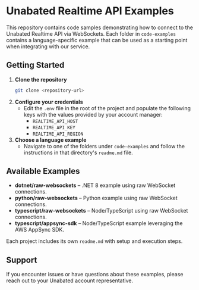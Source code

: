 # Unabated Realtime API Examples

This repository contains code samples demonstrating how to connect to the Unabated Realtime API via WebSockets. Each folder in `code-examples` contains a language-specific example that can be used as a starting point when integrating with our service.

## Getting Started

1. **Clone the repository**
   ```bash
   git clone <repository-url>
   ```
2. **Configure your credentials**
   - Edit the `.env` file in the root of the project and populate the following keys with the values provided by your account manager:
     - `REALTIME_API_HOST`
     - `REALTIME_API_KEY`
     - `REALTIME_API_REGION`
3. **Choose a language example**
   - Navigate to one of the folders under `code-examples` and follow the instructions in that directory's `readme.md` file.

## Available Examples

- **dotnet/raw-websockets** – .NET 8 example using raw WebSocket connections.
- **python/raw-websockets** – Python example using raw WebSocket connections.
- **typescript/raw-websockets** – Node/TypeScript using raw WebSocket connections.
- **typescript/appsync-sdk** – Node/TypeScript example leveraging the AWS AppSync SDK.

Each project includes its own `readme.md` with setup and execution steps.

## Support

If you encounter issues or have questions about these examples, please reach out to your Unabated account representative.